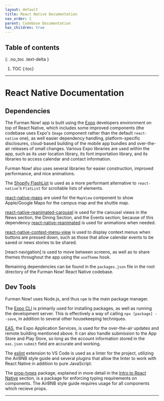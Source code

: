 ```yaml
---
layout: default
title: React Native Documentation
nav_order: 1
parent: Codebase Documentation
has_children: true
---
```

## Table of contents
{: .no_toc .text-delta }

1. TOC
{:toc}
---
# React Native Documentation
## Dependencies
The Furman Now! app is built using the [Expo] developers environment on top of React Native, which includes some improved components (the codebase uses Expo's `Image` component rather than the default `react-native` one), as well easier dependency handling, platform-specific disclosures, cloud-based building of the mobile app bundles and over-the-air releases of small changes. Various Expo libraries are used within the app, such as its user location library, its font importation library, and its libraries to access calendar and contact information.

Furman Now! also uses several libraries for easier construction, improved performance, and nice animations. 

The [Shopify FlashList] is used as a more performant alternative to `react-native`'s `FlatList` for scrollable lists of elements. 

[react-native-maps] are used for the `MapView` component to show Apple/Google Maps for the campus map and the shuttle map. 

[react-native-reanimated-carousel] is used for the carousel views in the News section, the Dining Section, and the Events section; because of this dependency [react-native-reanimated] is used for animations when needed.

[react-native-context-menu-view] is used to display context menus when buttons are pressed down, such as those that allow calendar events to be saved or news stories to be shared. 

[react-navigation] is used to move between screens, as well as to share themes throughout the app using the `useTheme` hook.

Remaining dependencies can be found in the `packages.json` file in the root directory of the Furman Now! React Native codebase. 

## Dev Tools
Furman Now! uses Node.js, and thus `npm` is the main package manager.

The [Expo CLI] is primarily used for installing packages, as well as running the development server. This is effectively a way of calling `npx [package] --save`, in addition to several other housekeeping techniques. 

[EAS], the Expo Application Services, is used for the over-the-air updates and remote building mentioned above. It can also handle submission to the App Store and Play Store, so long as the account information stored in the `eas.json` `submit` field are accurate and working. 

The [eslint] extension to VS Code is used as a linter for the project, utilizing the AirBNB style guide and several plugins that allow the linter to work with React Native in addition to pure JavaScript.

The [prop-types] package, explained in more detail in the [Intro to React Native] section, is a package for enforcing typing requirements on components. The AirBNB style guide requires usage for all components which recieve props. 



---
[Expo]: https://expo.dev/
[EAS]: https://expo.dev/eas
[Shopify FlashList]: https://shopify.github.io/flash-list/
[react-native-maps]: https://github.com/react-native-maps/react-native-maps
[react-native-reanimated-carousel]: https://reanimated-carousel.dev/
[react-native-reanimated]: https://docs.swmansion.com/react-native-reanimated/
[react-native-context-menu-view]: https://github.com/mpiannucci/react-native-context-menu-view
[Expo CLI]: https://docs.expo.dev/more/expo-cli/
[eslint]: https://eslint.org/
[prop-types]: https://www.npmjs.com/package/prop-types
[Intro to React Native]: https://m-peeler.github.io/FurmanNowDocs/ReactNative/Components.html